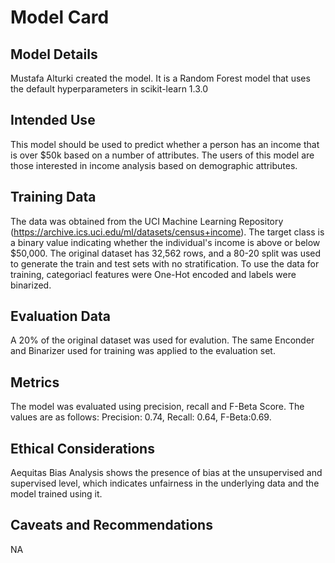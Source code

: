 # Model Card


## Model Details
Mustafa Alturki  created the model. It is a Random Forest model that uses the default hyperparameters in scikit-learn 1.3.0

## Intended Use
This model should be used to predict whether a person has an income that is over $50k based on a number of attributes. The users of this model are those interested in income analysis based on demographic attributes.
## Training Data
The data was obtained from the UCI Machine Learning Repository (https://archive.ics.uci.edu/ml/datasets/census+income). 
The target class is a binary value indicating whether the individual's income is above or below $50,000.
The original dataset has 32,562 rows, and a 80-20 split was used to generate the train and test sets with no stratification. To use the data for training, categoriacl features were One-Hot encoded and labels were binarized.
## Evaluation Data
A 20% of the original dataset was used for evalution. The same Enconder and Binarizer used for training was applied to the evaluation set.
## Metrics
The model was evaluated using precision, recall and F-Beta Score. The values are as follows: Precision: 0.74, Recall: 0.64, F-Beta:0.69. 

## Ethical Considerations
Aequitas Bias Analysis shows the presence of bias at the unsupervised and supervised level, which indicates unfairness in the underlying data and the model trained using it.    
## Caveats and Recommendations
NA